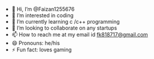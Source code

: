 - 👋 Hi, I’m @Faizan1255676
- 👀 I’m interested in coding
- 🌱 I’m currently learning c /c++ programming
- 💞️ I’m looking to collaborate on any startups
- 📫 How to reach me at my email id fk818717@gmail.com
- 😄 Pronouns: he/his
- ⚡ Fun fact: loves gaming

<!---
Faizan1255676/Faizan1255676 is a ✨ special ✨ repository because its `README.md` (this file) appears on your GitHub profile.
You can click the Preview link to take a look at your changes.
--->
